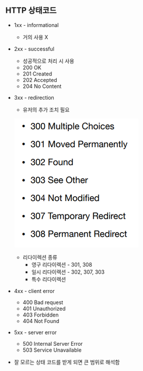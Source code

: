 ## HTTP 상태코드

- 1xx - informational
    - 거의 사용 X
- 2xx - successful
    - 성공적으로 처리 시 사용
    - 200 OK
    - 201 Created
    - 202 Accepted
    - 204 No Content
- 3xx - redirection
    - 유저의 추가 조치 필요
    
    ![1](./imagefile/week3/day14-1.png)
    
    - 리다이렉션 종류
        - 영구 리다이렉션 - 301, 308
        - 일시 리다이렉션 - 302, 307, 303
        - 특수 리다이렉션
- 4xx - client error
    - 400 Bad request
    - 401 Unauthorized
    - 403 Forbidden
    - 404 Not Found
- 5xx - server error
    - 500 Internal Server Error
    - 503 Service Unavailable

- 잘 모르는 상태 코드를 받게 되면 큰 범위로 해석함
